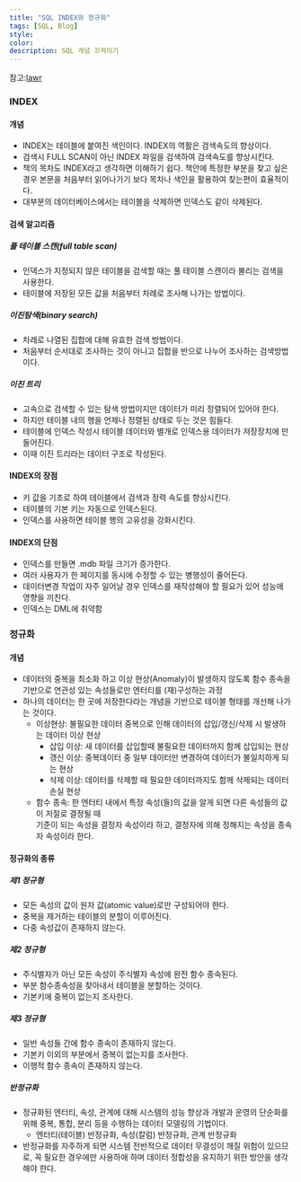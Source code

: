 ```yaml
---
title: "SQL INDEX와 정규화"
tags: [SQL, Blog]
style:
color:
description: SQL 개념 끄적이기
---
```

참고:[lawr](https://lalwr.blogspot.com/2016/02/db-index.html)
### INDEX

#### 개념
  - INDEX는 테이블에 붙여진 색인이다. INDEX의 역활은 검색속도의 향상이다. 
  - 검색시 FULL SCAN이 아닌 INDEX 파일을 검색하여 검색속도를 향상시킨다.
  - 책의 목차도 INDEX라고 생각하면 이해하기 쉽다. 책안에 특정한 부분을 찾고 싶은 경우 
     본문을 처음부터 읽어나가기 보다 목차나 색인을 활용하여 찾는편이 효율적이다.
  - 대부분의 데이터베이스에서는 테이블을 삭제하면 인덱스도 같이 삭제된다.

#### 검색 알고리즘

##### 풀 테이블 스캔(full table scan)
- 인덱스가 지정되지 않은 테이블을 검색할 때는 풀 테이블 스캔이라 불리는 검색을 사용한다.
- 테이블에 저장된 모든 값을 처음부터 차례로 조사해 나가는 방법이다.

##### 이진탐색(binary search)
- 차례로 나열된 집합에 대해 유효한 검색 방법이다.
- 처음부터 순서대로 조사하는 것이 아니고 집합을 반으로 나누어 조사하는 검색방법이다.

##### 이진 트리
- 고속으로 검색할 수 있는 탐색 방법이지만 데이터가 미리 정렬되어 있어야 한다.
- 하지만 테이블 내의 행을 언제나 정렬된 상태로 두는 것은 힘들다.
- 테이블에 인덱스 작성시 테이블 데이터와 별개로 인덱스용 데이터가 저장장치에 만들어진다.
- 이때 이진 트리라는 데이터 구조로 작성된다.

#### INDEX의 장점
- 키 값을 기초로 하여 테이블에서 검색과 정력 속도를 향상시킨다.
- 테이블의 기본 키는 자동으로 인덱스된다.
- 인덱스를 사용하면 테이블 행의 고유성을 강화시킨다.

#### INDEX의 단점
- 인덱스를 만들면 .mdb 파일 크기가 증가한다.
- 여러 사용자가 한 페이지를 동시에 수정할 수 있는 병행성이 줄어든다.
- 데이터변경 작업이 자주 일어날 경우 인덱스를 재작성해야 할 필요가 있어 성능에 영향을 끼친다.
- 인덱스는 DML에 취약함

### 정규화

#### 개념
- 데이터의 중복을 최소화 하고 이상 현상(Anomaly)이 발생하지 않도록 함수 종속을 기반으로 연관성 있는 속성들로만 엔터티를 (재)구성하는 과정
- 하나의 데이터는 한 곳에 저장한다라는 개념을 기반으로 테이블 형태를 개선해 나가는 것이다.   
    - 이상현상: 불필요한 데이터 중복으로 인해 데이터의 삽입/갱신/삭제 시 발생하는 데이터 이상 현상   
      - 삽입 이상: 새 데이터를 삽입할때 불필요한 데이터까지 함께 삽입되는 현상
      - 갱신 이상: 중복데이터 중 일부 데이터만 변경하여 데이터가 불일치하게 되는 현상
      - 삭제 이상: 데이터를 삭제할 때 필요한 데이터까지도 함께 삭제되는 데이터 손실 현상
   - 함수 종속: 한 엔터티 내에서 특정 속성(들)의 값을 알게 되면 다른 속성들의 값이 저절로 결정될 때 <br/>
     기준이 되는 속성을 결정자 속성이라 하고, 결정자에 의해 정해지는 속성을 종속자 속성이라 한다.

#### 정규화의 종류

##### 제1 정규형
- 모든 속성의 값이 원자 값(atomic value)로만 구성되어야 한다.
- 중복을 제거하는 테이블의 분할이 이루어진다. 
- 다중 속성값이 존재하지 않는다.

##### 제2 정규형
- 주식별자가 아닌 모든 속성이 주식별자 속성에 완전 함수 종속된다.
- 부분 함수종속성을 찾아내서 테이블을 분할하는 것이다.
- 기본키에 중복이 없는지 조사한다.

##### 제3 정규형
- 일반 속성들 간에 함수 종속이 존재하지 않는다. 
- 기본키 이외의 부분에서 중복이 없는지를 조사한다.    
- 이행적 함수 종속이 존재하지 않는다.

##### 반정규화
- 정규화된 엔터티, 속성, 관계에 대해 시스템의 성능 향상과 개발과 운영의 단순화를 위해 중복, 통합,
   분리 등을 수행하는 데이터 모델링의 기법이다.
   - 엔터티(테이블) 반정규화, 속성(칼럼) 반정규화, 관계 반정규화
- 반정규화를 자주하게 되면 시스템 전반적으로 데이터 무결성이 깨질 위험이 있으므로, 꼭 필요한 경우에만
   사용하애 하며 데이터 정합성을 유지하기 위한 방안을 생각해야 한다.
